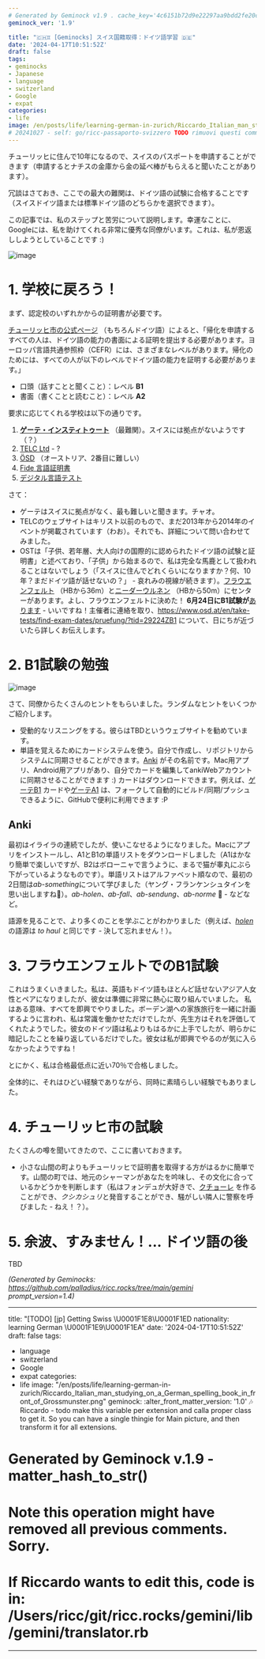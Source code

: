 ```yaml
---
# Generated by Geminock v1.9 . cache_key='4c6151b72d9e22297aa9bdd2fe20ce4bb49d6027dc38017f688ecb0cd437ed48-jp.yaml'
geminock_ver: '1.9'

title: "🇨🇭♊ [Geminocks] スイス国籍取得：ドイツ語学習 🇩🇪"
date: '2024-04-17T10:51:52Z'
draft: false
tags:
- geminocks
- Japanese
- language
- switzerland
- Google
- expat
categories:
- life
image: /en/posts/life/learning-german-in-zurich/Riccardo_Italian_man_studying_on_a_German_spelling_book_in_front_of_Grossmunster.png
# 20241027 - self: go/ricc-passaporto-svizzero TODO rimuovi questi commenti depurandoli in locale.
---
```


チューリッヒに住んで10年になるので、スイスのパスポートを申請することができます（申請するとナチスの金庫から金の延べ棒がもらえると聞いたことがあります）。

冗談はさておき、ここでの最大の難関は、ドイツ語の試験に合格することです（スイスドイツ語または標準ドイツ語のどちらかを選択できます）。

この記事では、私のステップと苦労について説明します。幸運なことに、Googleには、私を助けてくれる非常に優秀な同僚がいます。これは、私が恩返ししようとしていることです :)

![image](Riccardo_Italian_man_studying_on_a_German_spelling_book_in_front_of_Grossmunster.png)

<!--more-->


# 1. 学校に戻ろう！

まず、認定校のいずれかからの証明書が必要です。

[チューリッヒ市の公式ページ](https://www.stadt-zuerich.ch/portal/de/index/politik_u_recht/einbuergerungen/kenntnisse/sprachlicheanforderungen.html) （もちろんドイツ語）によると、「帰化を申請するすべての人は、ドイツ語の能力の書面による証明を提出する必要があります。ヨーロッパ言語共通参照枠（CEFR）には、さまざまなレベルがあります。帰化のためには、すべての人が以下のレベルでドイツ語の能力を証明する必要があります。」

* 口頭（話すことと聞くこと）：レベル **B1**
* 書面（書くことと読むこと）：レベル **A2**

要求に応じてくれる学校は以下の通りです。

1. [**ゲーテ・インスティトゥート**](http://www.goethe.de/lrn/prj/pba/bes/gzb/deindex.html) （最難関）。スイスには拠点がないようです（？）
2. [TELC Ltd](https://www.telc.net/#section-0) - ?
3. [ÖSD](http://www.osd.at/) （オーストリア、2番目に難しい）
4. [Fide 言語証明書](http://www.fide-service.ch/)
5. [デジタル言語テスト](https://www.digitalersprachtest.ch/)

さて：
* ゲーテはスイスに拠点がなく、最も難しいと聞きます。チャオ。
* TELCのウェブサイトはキリスト以前のもので、まだ2013年から2014年のイベントが掲載されています（わお）。それでも、詳細について問い合わせてみました。
* OSTは「子供、若年層、大人向けの国際的に認められたドイツ語の試験と証明書」と述べており、「子供」から始まるので、私は完全な馬鹿として扱われることはないでしょう（「スイスに住んでどれくらいになりますか？何、10年？まだドイツ語が話せないの？」 - 哀れみの視線が続きます）。[フラウエンフェルト](https://www.google.com/maps/dir/Zurich+HB,+Bahnhofplatz,+Zurigo,+Svizzera/Frauenfeld,+Svizzera/@47.550191,8.9002971,13.83z/data=!4m14!4m13!1m5!1m1!1s0x47900a08cc0e6e41:0xf5c698b65f8c52a7!2m2!1d8.5403226!2d47.3778579!1m5!1m1!1s0x479a922b7ac416d5:0xabd5ea8c4a738dc7!2m2!1d8.8987541!2d47.5535997!3e3) （HBから36m）と[ニーダーウルネン](https://www.google.com/maps/dir/Zurich+HB,+Bahnhofplatz,+Zurigo,+Svizzera/8867+Niederurnen,+Svizzera/@47.1837248,8.744133,11.39z/data=!4m14!4m13!1m5!1m1!1s0x47900a08cc0e6e41:0xf5c698b65f8c52a7!2m2!1d8.5403226!2d47.3778579!1m5!1m1!1s0x479acd0b21f91dfd:0x6eb928b1714053f3!2m2!1d9.0531505!2d47.125507!3e3) （HBから50m）にセンターがあります。よし、フラウエンフェルトに決めた！ **6月24日にB1試験が**[あります](https://www.osd.at/en/take-tests/find-exam-dates/?country=167&tests=00001100000&land=null&stadt=Frauenfeld&datefrom=01.06.2023&dateto=31.08.2023&centernr=null) - いいですね！主催者に連絡を取り、https://www.osd.at/en/take-tests/find-exam-dates/pruefung/?tid=29224ZB1 について、日にちが近づいたら詳しくお伝えします。

# 2. B1試験の勉強

![image](man-in-yellow-studies-by-lake-zurich.png)

さて、同僚からたくさんのヒントをもらいました。ランダムなヒントをいくつかご紹介します。

* 受動的なリスニングをする。彼らはTBDというウェブサイトを勧めています。
* 単語を覚えるためにカードシステムを使う。自分で作成し、リポジトリからシステムに同期させることができます。[Anki](https://apps.ankiweb.net/) がその名前です。Mac用アプリ、Android用アプリがあり、自分でカードを編集してankiWebアカウントに同期させることができます :) カードはダウンロードできます。例えば、[ゲーテB1](https://ankiweb.net/shared/info/1586166030) カードや[ゲーテA1](https://ankiweb.net/shared/info/1386119660) は、フォークして自動的にビルド/同期/プッシュできるように、GitHubで便利に利用できます :P

## Anki

最初はイライラの連続でしたが、使いこなせるようになりました。Macにアプリをインストールし、A1とB1の単語リストをダウンロードしました（A1はかなり簡単で楽しいですが、B2はボローニャで言うように、まるで猫が睾丸にぶら下がっているようなものです）。単語リストはアルファベット順なので、最初の2日間は*ab-something*について学びました（ヤング・フランケンシュタインを思い出しますね😬）。*ab-holen*、*ab-fall*、*ab-sendung*、*ab-norme* 🧌 - などなど。

語源を見ることで、より多くのことを学ぶことがわかりました（例えば、[*holen*](https://en.wiktionary.org/wiki/holen#German) の語源は *to haul* と同じです - 決して忘れません！）。

# 3. フラウエンフェルトでのB1試験

これはうまくいきました。私は、英語もドイツ語もほとんど話せないアジア人女性とペアになりましたが、彼女は準備に非常に熱心に取り組んでいました。
私はある意味、すべてを即興でやりました。ボーデン湖への家族旅行を一緒に計画するように言われ、私は常識を働かせただけでしたが、先生方はそれを評価してくれたようでした。彼女のドイツ語は私よりもはるかに上手でしたが、明らかに暗記したことを繰り返しているだけでした。彼女は私が即興でやるのが気に入らなかったようですね！

とにかく、私は合格最低点に近い70％で合格しました。

全体的に、それはひどい経験でありながら、同時に素晴らしい経験でもありました。

# 4. チューリッヒ市の試験

たくさんの噂を聞いてきたので、ここに書いておきます。

* 小さな山間の町よりもチューリッヒで証明書を取得する方がはるかに簡単です。山間の町では、地元のシャーマンがあなたを吟味し、その文化に合っているかどうかを判断します（私はフォンデュが大好きで、[クチョーレ](https://cookidoo.ch/recipes/recipe/fr-CH/r434981) を作ることができ、*クシカシュリ*と発音することができ、騒がしい隣人に警察を呼びました - ねえ！？）。

# 5. 余波、すみません！... ドイツ語の後

TBD




*(Generated by Geminocks: https://github.com/palladius/ricc.rocks/tree/main/gemini prompt_version=1.4)*

---
title: "[TODO] [jp] Getting Swiss \U0001F1E8\U0001F1ED nationality: learning German
  \U0001F1E9\U0001F1EA"
date: '2024-04-17T10:51:52Z'
draft: false
tags:
- language
- switzerland
- Google
- expat
categories:
- life
image: "/en/posts/life/learning-german-in-zurich/Riccardo_Italian_man_studying_on_a_German_spelling_book_in_front_of_Grossmunster.png"
geminock:
  :alter_front_matter_version: '1.0'
  :notes: Riccardo - todo make this variable per extension and calla  proper class
    to get it. So you can have a single thingie for Main picture, and then transform
    it for all extensions.
# Generated by Geminock v.1.9 - matter_hash_to_str()
# Note this operation might have removed all previous comments. Sorry.
# If Riccardo wants to edit this, code is in: /Users/ricc/git/ricc.rocks/gemini/lib/gemini/translator.rb
---
